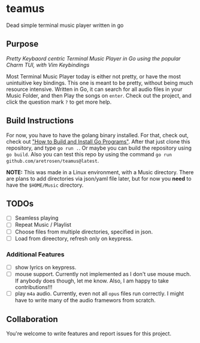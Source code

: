 # teamus
Dead simple terminal music player written in go

## Purpose
*Pretty Keybaord centric Terminal Music Player in Go using the popular Charm TUI, with Vim Keybindings*

Most Terminal Music Player today is either not pretty, or have the most unintuitive key bindings. This one is meant to be pretty, without being much resource intensive. Written in Go, it can search for all audio files in your Music Folder, and then Play the songs on `enter`. Check out the project, and click the question mark `?` to get more help.

## Build Instructions
For now, you have to have the golang binary installed. For that, check out, check out ["How to Build and Install Go Programs"](https://www.digitalocean.com/community/tutorials/how-to-build-and-install-go-programs). After that just clone this repository, and type `go run .`. Or maybe you can build the repository using `go build`. Also you can test this repo by using the command `go run github.com/aretrosen/teamus@latest`.

**NOTE:** This was made in a Linux environment, with a Music directory. There are plans to add directories via json/yaml file later, but for now you **need** to have the `$HOME/Music` directory. 

## TODOs

- [ ] Seamless playing
- [ ] Repeat Music / Playlist
- [ ] Choose files from multiple directories, specified in json.
- [ ] Load from direectory, refresh only on keypress.

### Additional Features
- [ ] show lyrics on keypress.
- [ ] mouse support. Currently not implemented as I don't use mouse much. If anybody does though, let me know. Also, I am happy to take contributions!!!
- [ ] play `m4a` audio. Currently, even not all `opus` files run correctly. I might have to write many of the audio framewors from scratch.

## Collaboration
You're welcome to write features and report issues for this project.
